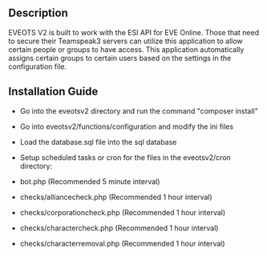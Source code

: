 ## Description

EVEOTS V2 is built to work with the ESI API for EVE Online.  Those that need to secure their Teamspeak3 servers can utilize this application to allow certain people or groups to have access.
This application automatically assigns certain groups to certain users based on the settings in the configuration file.

## Installation Guide

* Go into the eveotsv2 directory and run the command "composer install"
* Go into eveotsv2/functions/configuration and modify the ini files
* Load the database.sql file into the sql database
* Setup scheduled tasks or cron for the files in the eveotsv2/cron directory:

*    bot.php (Recommended 5 minute interval)

*    checks/alliancecheck.php (Recommended 1 hour interval)

*    checks/corporationcheck.php (Recommended 1 hour interval)

*    checks/charactercheck.php (Recommended 1 hour interval)

*    checks/characterremoval.php (Recommended 1 hour interval)
